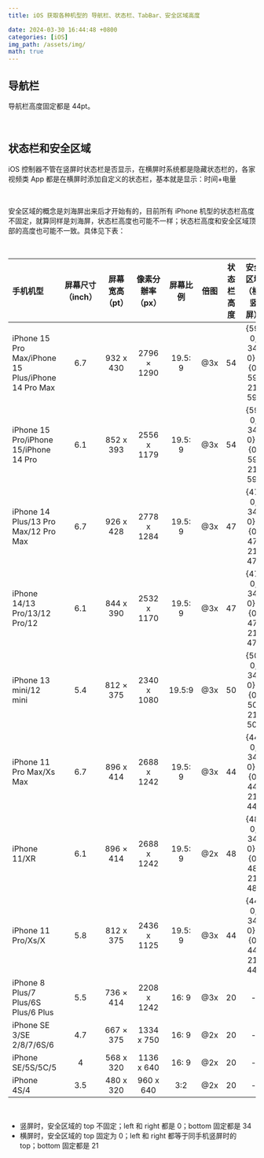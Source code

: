 ```yaml
---
title: iOS 获取各种机型的 导航栏、状态栏、TabBar、安全区域高度

date: 2024-03-30 16:44:48 +0800
categories: [iOS]
img_path: /assets/img/
math: true
---
```


## 导航栏

导航栏高度固定都是 44pt。

<br>

## 状态栏和安全区域

iOS 控制器不管在竖屏时状态栏是否显示，在横屏时系统都是隐藏状态栏的，各家视频类 App 都是在横屏时添加自定义的状态栏，基本就是显示：时间+电量

<br>

安全区域的概念是刘海屏出来后才开始有的，目前所有 iPhone 机型的状态栏高度不固定，就算同样是刘海屏，状态栏高度也可能不一样；状态栏高度和安全区域顶部的高度也可能不一致。具体见下表：

<br>

| 手机机型 | 屏幕尺寸（inch） | 屏幕宽高（pt） | 像素分辦率（px） | 屏幕比例 | 倍图 | 状态栏高度 | 安全区域（横/竖屏） |
| :-----| :----: | :----: | :----: | :----: | :----: | :----: | :----: |
| iPhone 15 Pro Max/iPhone 15 Plus/iPhone 14 Pro Max | 6.7 | 932 x 430 | 2796 × 1290 | 19.5: 9 | @3x | 54 | {59, 0, 34, 0} / {0, 59, 21, 59} |
| iPhone 15 Pro/iPhone 15/iPhone 14 Pro | 6.1 | 852 x 393 | 2556 x 1179 | 19.5: 9 | @3x | 54 | {59, 0, 34, 0} / {0, 59, 21, 59} |
| iPhone 14 Plus/13 Pro Max/12 Pro Max | 6.7 | 926 x 428 | 2778 x 1284 | 19.5: 9 | @3x | 47 | {47, 0, 34, 0} / {0, 47, 21, 47} |
| iPhone 14/13 Pro/13/12 Pro/12 | 6.1 | 844 x 390 | 2532 x 1170 | 19.5: 9 | @3x | 47 | {47, 0, 34, 0} / {0, 47, 21, 47} |
| iPhone 13 mini/12 mini | 5.4 | 812 × 375 | 2340 x 1080 | 19.5:9 | @3x | 50 | {50, 0, 34, 0} / {0, 50, 21, 50} |
| iPhone 11 Pro Max/Xs Max | 6.7 | 896 x 414 | 2688 x 1242 | 19.5: 9 | @3x | 44 | {44, 0, 34, 0} / {0, 44, 21, 44} |
| iPhone 11/XR | 6.1 | 896 × 414 | 2688 x 1242 | 19.5: 9 | @2x | 48 | {48, 0, 34, 0} / {0, 48, 21, 48} |
| iPhone 11 Pro/Xs/X | 5.8 | 812 x 375 | 2436 x 1125 | 19.5: 9 | @3x | 44 | {44, 0, 34, 0} / {0, 44, 21, 44} |
| iPhone 8 Plus/7 Plus/6S Plus/6 Plus | 5.5 | 736 × 414 | 2208 x 1242 | 16: 9 | @3x | 20 | - |
| iPhone SE 3/SE 2/8/7/6S/6 | 4.7 | 667 × 375 | 1334 x 750 | 16: 9 | @2x | 20 | - |
| iPhone SE/5S/5C/5 | 4 | 568 x 320 | 1136 x 640 | 16: 9 | @2x | 20 | - |
| iPhone 4S/4 | 3.5 | 480 x 320 | 960 x 640 | 3:2 | @2x | 20 | - |

<br>

* 竖屏时，安全区域的 top 不固定；left 和 right 都是 0；bottom 固定都是 34
* 横屏时，安全区域的 top 固定为 0；left 和 right 都等于同手机竖屏时的 top；bottom 固定都是 21

